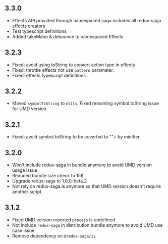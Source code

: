 ## 3.3.0
- Effects API provided through namespaced saga includes all redux-saga effects creators
- Test typescript definitions
- Added takeMabe & debounce to namespaced Effects 

## 3.2.3

- Fixed: avoid using toString to convert action type in effects
- Fixed: throttle effects not use `pattern` parameter.
- Fixed: effects typescript definitions.

## 3.2.2

-   Moved `symbolToString` to `utils`. Fixed remaining symbol.toString issue for UMD version

## 3.2.1

-   Fixed: avoid symbol.toString to be coverted to ""+ by minifier

## 3.2.0

-   Won't include redux-saga in bundle anymore to avoid UMD version usage issue
-   Reduced bundle size check to 15K
-   Upgrade redux-saga to 1.0.0-beta.2
-   Not rely on redux-saga.is anymore so that UMD version doesn't require another script

## 3.1.2

-   Fixed UMD version reported `process` is undefined
-   Not include `redux-saga` in distribution bundle anymore to avoid UMD use case issue
-   Remove dependency on `@redux-saga/is`
